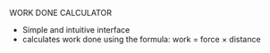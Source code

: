 WORK DONE CALCULATOR 
- Simple and intuitive interface
- calculates work done using the formula: work = force × distance 
